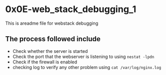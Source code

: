 # 0x0E-web_stack_debugging_1
This is areadme file for webstack debugging

## The process followed include
* Check whether the server is started
* Check the port that the webserver is listening to
  using ``nestat -lpdn``
* Check if the firewall is enabled
* checking log to verify any other problem using
  ``cat /var/log/nginx.log``
